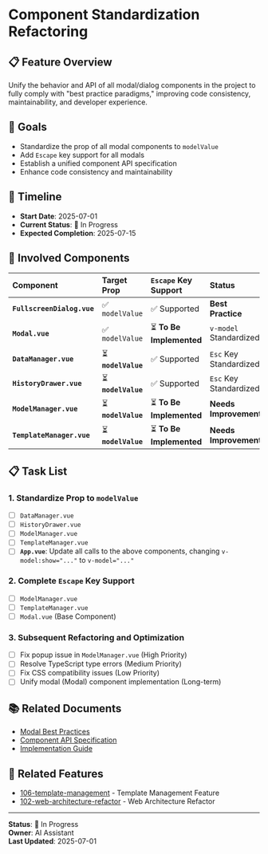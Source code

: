 # Component Standardization Refactoring

## 📋 Feature Overview

Unify the behavior and API of all modal/dialog components in the project to fully comply with "best practice paradigms," improving code consistency, maintainability, and developer experience.

## 🎯 Goals

- Standardize the prop of all modal components to `modelValue`
- Add `Escape` key support for all modals
- Establish a unified component API specification
- Enhance code consistency and maintainability

## 📅 Timeline

- **Start Date**: 2025-07-01
- **Current Status**: 🔄 In Progress
- **Expected Completion**: 2025-07-15

## 🎯 Involved Components

| Component | Target Prop | `Escape` Key Support | Status |
| :--- | :--- | :--- | :--- |
| **`FullscreenDialog.vue`** | ✅ `modelValue` | ✅ Supported | **Best Practice** |
| **`Modal.vue`** | ✅ `modelValue` | ⏳ **To Be Implemented** | `v-model` Standardized |
| **`DataManager.vue`** | ⏳ **`modelValue`** | ✅ Supported | `Esc` Key Standardized |
| **`HistoryDrawer.vue`** | ⏳ **`modelValue`** | ✅ Supported | `Esc` Key Standardized |
| **`ModelManager.vue`** | ⏳ **`modelValue`** | ⏳ **To Be Implemented** | **Needs Improvement** |
| **`TemplateManager.vue`** | ⏳ **`modelValue`** | ⏳ **To Be Implemented** | **Needs Improvement** |

## 📋 Task List

### 1. Standardize Prop to `modelValue`
- [ ] `DataManager.vue`
- [ ] `HistoryDrawer.vue`
- [ ] `ModelManager.vue`
- [ ] `TemplateManager.vue`
- [ ] **`App.vue`**: Update all calls to the above components, changing `v-model:show="..."` to `v-model="..."`

### 2. Complete `Escape` Key Support
- [ ] `ModelManager.vue`
- [ ] `TemplateManager.vue`
- [ ] `Modal.vue` (Base Component)

### 3. Subsequent Refactoring and Optimization
- [ ] Fix popup issue in `ModelManager.vue` (High Priority)
- [ ] Resolve TypeScript type errors (Medium Priority)
- [ ] Fix CSS compatibility issues (Low Priority)
- [ ] Unify modal (Modal) component implementation (Long-term)

## 📚 Related Documents

- [Modal Best Practices](./best-practices.md)
- [Component API Specification](./api-specification.md)
- [Implementation Guide](./implementation-guide.md)

## 🔗 Related Features

- [106-template-management](../106-template-management/) - Template Management Feature
- [102-web-architecture-refactor](../102-web-architecture-refactor/) - Web Architecture Refactor

---

**Status**: 🔄 In Progress  
**Owner**: AI Assistant  
**Last Updated**: 2025-07-01